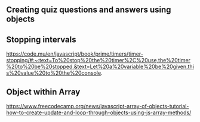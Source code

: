 








## Creating quiz questions and answers using objects


## Stopping intervals
https://code.mu/en/javascript/book/prime/timers/timer-stopping/#:~:text=To%20stop%20the%20timer%2C%20use,the%20timer%20to%20be%20stopped.&text=Let%20a%20variable%20be%20given,this%20value%20to%20the%20console.



## Object within Array
https://www.freecodecamp.org/news/javascript-array-of-objects-tutorial-how-to-create-update-and-loop-through-objects-using-js-array-methods/



